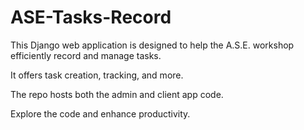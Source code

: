 # ASE-Tasks-Record

This Django web application is designed to help the A.S.E. workshop efficiently record and manage tasks.

It offers task creation, tracking, and more.

The repo hosts both the admin and client app code.

Explore the code and enhance productivity.
